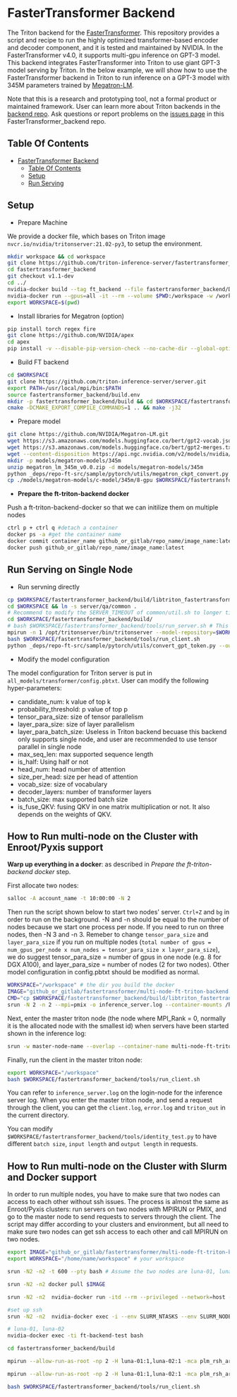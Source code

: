 <!--
# Copyright (c) 2021, NVIDIA CORPORATION. All rights reserved.
#
# Redistribution and use in source and binary forms, with or without
# modification, are permitted provided that the following conditions
# are met:
#  * Redistributions of source code must retain the above copyright
#    notice, this list of conditions and the following disclaimer.
#  * Redistributions in binary form must reproduce the above copyright
#    notice, this list of conditions and the following disclaimer in the
#    documentation and/or other materials provided with the distribution.
#  * Neither the name of NVIDIA CORPORATION nor the names of its
#    contributors may be used to endorse or promote products derived
#    from this software without specific prior written permission.
#
# THIS SOFTWARE IS PROVIDED BY THE COPYRIGHT HOLDERS ``AS IS'' AND ANY
# EXPRESS OR IMPLIED WARRANTIES, INCLUDING, BUT NOT LIMITED TO, THE
# IMPLIED WARRANTIES OF MERCHANTABILITY AND FITNESS FOR A PARTICULAR
# PURPOSE ARE DISCLAIMED.  IN NO EVENT SHALL THE COPYRIGHT OWNER OR
# CONTRIBUTORS BE LIABLE FOR ANY DIRECT, INDIRECT, INCIDENTAL, SPECIAL,
# EXEMPLARY, OR CONSEQUENTIAL DAMAGES (INCLUDING, BUT NOT LIMITED TO,
# PROCUREMENT OF SUBSTITUTE GOODS OR SERVICES; LOSS OF USE, DATA, OR
# PROFITS; OR BUSINESS INTERRUPTION) HOWEVER CAUSED AND ON ANY THEORY
# OF LIABILITY, WHETHER IN CONTRACT, STRICT LIABILITY, OR TORT
# (INCLUDING NEGLIGENCE OR OTHERWISE) ARISING IN ANY WAY OUT OF THE USE
# OF THIS SOFTWARE, EVEN IF ADVISED OF THE POSSIBILITY OF SUCH DAMAGE.
-->

# FasterTransformer Backend

The Triton backend for the [FasterTransformer](https://github.com/NVIDIA/FasterTransformer). This repository provides a script and recipe to run the highly optimized transformer-based encoder and decoder component, and it is tested and maintained by NVIDIA. In the FasterTransformer v4.0, it supports multi-gpu inference on GPT-3 model. This backend integrates FasterTransformer into Triton to use giant GPT-3 model serving by Triton. In the below example, we will show how to use the FasterTransformer backend in Triton to run inference on a GPT-3 model with 345M parameters trained by [Megatron-LM](https://github.com/NVIDIA/Megatron-LM).

Note that this is a research and prototyping tool, not a formal product or maintained framework. User can learn more about Triton backends in the [backend repo](https://github.com/triton-inference-server/backend). Ask questions or report problems on the [issues page](https://github.com/triton-inference-server/fastertransformer_backend/issues) in this FasterTransformer_backend repo.

## Table Of Contents

- [FasterTransformer Backend](#fastertransformer-backend)
  - [Table Of Contents](#table-of-contents)
  - [Setup](#setup)
  - [Run Serving](#run-serving)

## Setup

* Prepare Machine

We provide a docker file, which bases on Triton image `nvcr.io/nvidia/tritonserver:21.02-py3`, to setup the environment.

```bash
mkdir workspace && cd workspace 
git clone https://github.com/triton-inference-server/fastertransformer_backend.git
cd fastertransformer_backend
git checkout v1.1-dev
cd ../
nvidia-docker build --tag ft_backend --file fastertransformer_backend/Dockerfile .
nvidia-docker run --gpus=all -it --rm --volume $PWD:/workspace -w /workspace --name ft-work  ft_backend
export WORKSPACE=$(pwd)
```

* Install libraries for Megatron (option)

```bash
pip install torch regex fire
git clone https://github.com/NVIDIA/apex
cd apex
pip install -v --disable-pip-version-check --no-cache-dir --global-option="--cpp_ext" --global-option="--cuda_ext" ./
```

* Build FT backend

```bash
cd $WORKSPACE
git clone https://github.com/triton-inference-server/server.git
export PATH=/usr/local/mpi/bin:$PATH
source fastertransformer_backend/build.env
mkdir -p fastertransformer_backend/build && cd $WORKSPACE/fastertransformer_backend/build
cmake -DCMAKE_EXPORT_COMPILE_COMMANDS=1 .. && make -j32
```

* Prepare model

```bash
git clone https://github.com/NVIDIA/Megatron-LM.git
wget https://s3.amazonaws.com/models.huggingface.co/bert/gpt2-vocab.json -P models
wget https://s3.amazonaws.com/models.huggingface.co/bert/gpt2-merges.txt -P models
wget --content-disposition https://api.ngc.nvidia.com/v2/models/nvidia/megatron_lm_345m/versions/v0.0/zip -O megatron_lm_345m_v0.0.zip
mkdir -p models/megatron-models/345m
unzip megatron_lm_345m_v0.0.zip -d models/megatron-models/345m
python _deps/repo-ft-src/sample/pytorch/utils/megatron_ckpt_convert.py -i ./models/megatron-models/345m/release/ -o ./models/megatron-models/c-model/345m/ -t_g 1 -i_g 8 -h_n 16
cp ./models/megatron-models/c-model/345m/8-gpu $WORKSPACE/fastertransformer_backend/all_models/transformer/1/ -r
```

* **Prepare the ft-triton-backend docker**

Push a ft-triton-backend-docker so that we can initilize them on multiple nodes

```bash
ctrl p + ctrl q #detach a container
docker ps -a #get the container name
docker commit container_name github_or_gitlab/repo_name/image_name:latest
docker push github_or_gitlab/repo_name/image_name:latest
```


## Run Serving on Single Node

* Run servning directly

```bash
cp $WORKSPACE/fastertransformer_backend/build/libtriton_fastertransformer.so $WORKSPACE/fastertransformer_backend/build/lib/libtransformer-shared.so /opt/tritonserver/backends/fastertransformer
cd $WORKSPACE && ln -s server/qa/common .
# Recommend to modify the SERVER_TIMEOUT of common/util.sh to longer time
cd $WORKSPACE/fastertransformer_backend/build/
# bash $WORKSPACE/fastertransformer_backend/tools/run_server.sh # This method fails since we add MPI features
mpirun -n 1 /opt/tritonserver/bin/tritonserver --model-repository=$WORKSPACE/fastertransformer_backend/all_models/ &
bash $WORKSPACE/fastertransformer_backend/tools/run_client.sh
python _deps/repo-ft-src/sample/pytorch/utils/convert_gpt_token.py --out_file=triton_out # Used for checking result
```

* Modify the model configuration

The model configuration for Triton server is put in `all_models/transformer/config.pbtxt`. User can modify the following hyper-parameters:

- candidate_num: k value of top k
- probability_threshold: p value of top p
- tensor_para_size: size of tensor parallelism
- layer_para_size: size of layer parallelism
- layer_para_batch_size: Useless in Triton backend becuase this backend only supports single node, and user are recommended to use tensor parallel in single node
- max_seq_len: max supported sequence length
- is_half: Using half or not
- head_num: head number of attention
- size_per_head: size per head of attention
- vocab_size: size of vocabulary
- decoder_layers: number of transformer layers
- batch_size: max supported batch size
- is_fuse_QKV: fusing QKV in one matrix multiplication or not. It also depends on the weights of QKV.

## How to Run multi-node on the Cluster with Enroot/Pyxis support

**Warp up everything in a docker**: as described in *Prepare the ft-triton-backend docker* step.

First allocate two nodes:

```bash
salloc -A account_name -t 10:00:00 -N 2
```

Then run the script shown below to start two nodes' server. `Ctrl+Z` and `bg` in order to run on the background.
-N and -n should be equal to the number of nodes because we start one process per node. If you need to run on three nodes, then -N 3 and -n 3.
Remeber to change `tensor_para_size` and `layer_para_size` if you run on multiple nodes (`total number of gpus = num_gpus_per_node x num_nodes = tensor_para_size x layer_para_size`), we do suggest tensor_para_size = number of gpus in one node (e.g. 8 for DGX A100), and layer_para_size = number of nodes (2 for two nodes). Other model configuration in config.pbtxt should be modified as normal.

```bash
WORKSPACE="/workspace" # the dir you build the docker
IMAGE="github_or_gitlab/fastertransformer/multi-node-ft-triton-backend:latest"
CMD="cp $WORKSPACE/fastertransformer_backend/build/libtriton_fastertransformer.so $WORKSPACE/fastertransformer_backend/build/lib/libtransformer-shared.so /opt/tritonserver/backends/fastertransformer;/opt/tritonserver/bin/tritonserver --model-repository=$WORKSPACE/fastertransformer_backend/all_models"
srun -N 2 -n 2 --mpi=pmix -o inference_server.log --container-mounts /home/account/your_network_shared_space/triton:/workspace --container-name multi-node-ft-triton --container-image $IMAGE bash -c "$CMD"
```

Next, enter the master triton node (the node where MPI_Rank = 0, normally it is the allocated node with the smallest id) when servers have been started shown in the inference log:

```bash
srun -w master-node-name --overlap --container-name multi-node-ft-triton --container-mounts /home/account/your_network_shared_space/triton:/workspace --pty bash # --overlap may not be needed in your slurm environment
```

Finally, run the client in the master triton node:

```bash
export WORKSPACE="/workspace"
bash $WORKSPACE/fastertransformer_backend/tools/run_client.sh
```

You can refer to `inference_server.log` on the login-node for the inference server log.
When you enter the master triton node, and send a request through the client, you can get the `client.log`, `error.log` and `triton_out` in the current directory.

You can modify `$WORKSPACE/fastertransformer_backend/tools/identity_test.py` to have different `batch size`, `input length` and `output length` in requests.

## How to Run multi-node on the Cluster with Slurm and Docker support

In order to run multiple nodes, you have to make sure that two nodes can access to each other without ssh issues. The process is almost the same as Enroot/Pyxis clusters: run servers on two nodes with MPIRUN or PMIX, and go to the master node to send requests to servers through the client. The script may differ according to your clusters and environment, but all need to make sure two nodes can get ssh access to each other and call MPIRUN on two nodes.

```bash
export IMAGE="github_or_gitlab/fastertransformer/multi-node-ft-triton-backend:latest" # the image you update in the previous step
export WORKSPACE="/home/name/workspace" # your workspace

srun -N2 -n2 -t 600 --pty bash # Assume the two nodes are luna-01, luna-02

srun -N2 -n2 docker pull $IMAGE

srun -N2 -n2  nvidia-docker run -itd --rm --privileged --network=host --pid=host --cap-add=IPC_LOCK --device=/dev/infiniband -v /$CONT_VOL:$HOST_VOL -v $WORKSPACE:$WORKSPACE -w $WORKSPACE --name ft-backend-test $IMAGE /bin/bash

#set up ssh
srun -N2 -n2  nvidia-docker exec -i --env SLURM_NTASKS --env SLURM_NODEID --env SLURM_PROCID --env SLURM_STEP_NODELIST --env SLURMD_NODENAME --privileged ft-backend-test bash -c "mkdir /root/.ssh && cp $WORKSPACE/ssh/* /root/.ssh && chmod 700 /root/.ssh && chmod 640 /root/.ssh/authorized_keys && chmod 400 /root/.ssh/id_rsa && apt-get update && apt-get install ssh -y && mkdir /run/sshd/ && /usr/sbin/sshd -p 11068 && nvidia-smi -lgc 1530"

# luna-01, luna-02
nvidia-docker exec -ti ft-backend-test bash

cd fastertransformer_backend/build

mpirun --allow-run-as-root -np 2 -H luna-01:1,luna-02:1 -mca plm_rsh_args "-p 11068" cp $WORKSPACE/fastertransformer_backend/build/libtriton_transformer.so $WORKSPACE/fastertransformer_backend/build/lib/libtransformer-shared.so /opt/tritonserver/backends/transformer

mpirun --allow-run-as-root -np 2 -H luna-01:1,luna-02:1 -mca plm_rsh_args "-p 11068" /opt/tritonserver/bin/tritonserver --model-repository=$WORKSPACE/fastertransformer_backend/all_models &

bash $WORKSPACE/fastertransformer_backend/tools/run_client.sh
```



